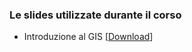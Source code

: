 ### Le slides utilizzate durante il corso

* Introduzione al GIS [<a href="../pdf/Introduzione_GIS.pdf" download>Download</a>]
